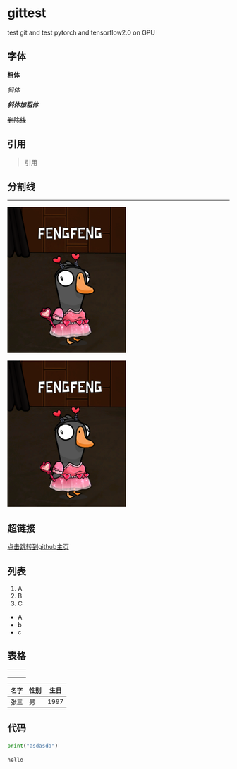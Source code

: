 # gittest
test git and test pytorch and tensorflow2.0 on GPU

## 字体

**粗体**

*斜体*

***斜体加粗体***

~~删除线~~

## 引用

> 引用

## 分割线

---

![截图1](https://github.com/fefenfeng/gittest/blob/master/figure/%E5%B1%8F%E5%B9%95%E6%88%AA%E5%9B%BE_20230217_133009.png?raw=true)

![](.\figure\屏幕截图_20230217_133009.png)

## 超链接

[点击跳转到github主页](https://github.com/fefenfeng)

## 列表

1. A
2. B
3. C

- A
- b
- c

## 表格

|      |      |      |
| ---- | ---- | ---- |
|      |      |      |
|      |      |      |
|      |      |      |

名字|性别|生日
--|--|--|
张三|男|1997

## 代码

``` python
print("asdasda")
```

`hello`


